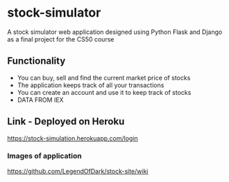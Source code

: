 # stock-simulator

A stock simulator web application designed using Python Flask and Django as a final project for the CS50 course

## Functionality

- You can buy, sell and find the current market price of stocks 
- The application keeps track of all your transactions 
- You can create an account and use it to keep track of stocks
- DATA FROM IEX

## Link - Deployed on Heroku

https://stock-simulation.herokuapp.com/login


### Images of application

https://github.com/LegendOfDark/stock-site/wiki
